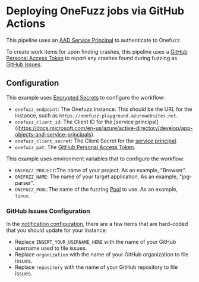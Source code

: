 # Deploying OneFuzz jobs via GitHub Actions

This pipeline uses an [AAD Service Principal](https://docs.microsoft.com/en-us/azure/active-directory/develop/app-objects-and-service-principals) to authenticate to Onefuzz.

To create work items for upon finding crashes, this pipeline uses a [GitHub Personal Access Token](https://github.com/settings/tokens) to report any crashes found during fuzzing as [GitHub Issues](../../docs/notifications/github.md).

## Configuration
This example uses [Encrypted Secrets](https://docs.github.com/en/actions/reference/encrypted-secrets) to configure the workflow:
* `onefuzz_endpoint`: The Onefuzz Instance.  This should be the URL for the instance, such as `https://onefuzz-playground.azurewebsites.net`.
* `onefuzz_client_id`: The Client ID for the [service principal]((https://docs.microsoft.com/en-us/azure/active-directory/develop/app-objects-and-service-principals).
* `onefuzz_client_secret`: The Client Secret for the [service principal](https://docs.microsoft.com/en-us/azure/active-directory/develop/app-objects-and-service-principals).
* `onefuzz_pat`: The [GitHub Personal Access Token](https://github.com/settings/tokens).

This example uses environment variables that to configure the workflow:
* `ONEFUZZ_PROJECT`:The name of your project.  As an example, "Browser".
* `ONEFUZZ_NAME`: The name of your target application.  As an example, "jpg-parser".
* `ONEFUZZ_POOL`:The name of the fuzzing [Pool](../../docs/terminology.md#pool) to use.  As an example, `linux`.

### GitHub Issues Configuration
In the [notification configuration](github-issues.json), there are a few items that are hard-coded that you should update for your instance:
* Replace `INSERT_YOUR_USERNAME_HERE` with the name of your GitHub username used to file issues.
* Replace `organization` with the name of your GitHub organization to file issues.
* Replace `repository` with the name of your GitHub repository to file issues.